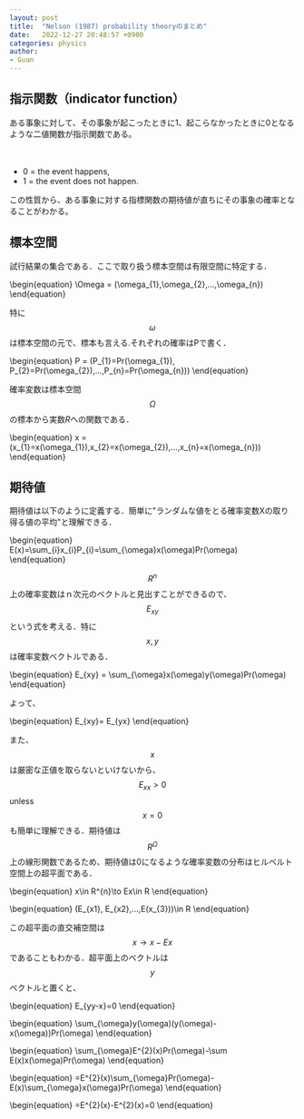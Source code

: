 ```yaml
---
layout: post
title:  "Nelson (1987) probability theoryのまとめ"
date:   2022-12-27 20:48:57 +0900
categories: physics
author: 
- Guan
---
```


## 指示関数（indicator function）

 ある事象に対して、その事象が起こったときに1、起こらなかったときに0となるような二値関数が指示関数である。

　
- 0 = the event happens,
- 1 = the event does not happen.


この性質から、ある事象に対する指標関数の期待値が直ちにその事象の確率となることがわかる。

## 標本空間

試行結果の集合である．ここで取り扱う標本空間は有限空間に特定する．

\begin{equation}
    \Omega = (\omega_{1},\omega_{2},...,\omega_{n})
\end{equation}

特に$$\omega$$は標本空間の元で、標本も言える.それぞれの確率はPで書く．

\begin{equation}
    P = (P_{1}=Pr(\omega_{1}), P_{2}=Pr(\omega_{2}),...,P_{n}=Pr(\omega_{n}))
\end{equation}


確率変数は標本空間$$\Omega$$の標本から実数$R$への関数である．

\begin{equation}
    x = (x_{1}=x(\omega_{1}),x_{2}=x(\omega_{2}),...,x_{n}=x(\omega_{n}))
\end{equation}


## 期待値

期待値は以下のように定義する．簡単に"ランダムな値をとる確率変数Xの取り得る値の平均"と理解できる．

\begin{equation}
    E(x)=\sum_{i}x_{i}P_{i}=\sum_{\omega}x(\omega)Pr(\omega)
\end{equation}

 $$R^{n}$$上の確率変数はｎ次元のベクトルと見出すことができるので、$$E_{xy}$$という式を考える．特に$$x, y$$は確率変数ベクトルである．

\begin{equation}
    E_{xy} = \sum_{\omega}x(\omega)y(\omega)Pr(\omega)
\end{equation}

よって、

\begin{equation}
    E_{xy}= E_{yx}
\end{equation}

また、$$x$$は厳密な正値を取らないといけないから、$$E_{xx} > 0$$ unless $$x = 0$$も簡単に理解できる．期待値は$$R^{\Omega}$$上の線形関数であるため、期待値は0になるような確率変数の分布はヒルベルト空間上の超平面である．

\begin{equation}
    x\in R^{n}\to Ex\in R
\end{equation}


\begin{equation}
    (E_{x1}, E_{x2},...,E(x_{3}))\in R
\end{equation}



この超平面の直交補空間は$$x\to x-Ex$$であることもわかる．超平面上のベクトルは$$y$$ベクトルと置くと、

\begin{equation}
    E_{yy-x}=0
\end{equation}

\begin{equation}
    \sum_{\omega}y(\omega)(y(\omega)-x(\omega))Pr(\omega)
\end{equation}

\begin{equation}
    \sum_{\omega}E^{2}(x)Pr(\omega)-\sum E(x)x(\omega)Pr(\omega)
\end{equation}

\begin{equation}
    =E^{2}(x)\sum_{\omega}Pr(\omega)-E(x)\sum_{\omega}x(\omega)Pr(\omega)
\end{equation}

\begin{equation}
    =E^{2}(x)-E^{2}(x)=0
\end{equation}